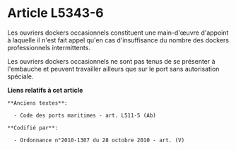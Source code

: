 # Article L5343-6

Les ouvriers dockers occasionnels constituent une main-d'œuvre d'appoint à laquelle il n'est fait appel qu'en cas
d'insuffisance du nombre des dockers professionnels intermittents.

Les ouvriers dockers occasionnels ne sont pas tenus de se présenter à l'embauche et peuvent travailler ailleurs que sur le
port sans autorisation spéciale.

**Liens relatifs à cet article**

	**Anciens textes**:

	  - Code des ports maritimes - art. L511-5 (Ab)

	**Codifié par**:

	  - Ordonnance n°2010-1307 du 28 octobre 2010 - art. (V)

